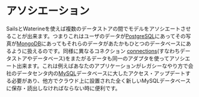 # アソシエーション

SailsとWaterineを使えば複数のデータストアの間でモデルをアソシエートさせることが出来ます。つまりこれはユーザのデータが[PostgreSQL](http://www.postgresql.org/)にあってその写真が[MongoDB](http://www.mongodb.com/)にあってもそれらのデータがあたかもひとつのデータベースにあるように扱えるのです。同様に異なるコネクション [connections](http://sailsjs.org/documentation/reference/sails.config/sails.config.connections.html)(すなわちデータストアやデータベース)をまたがるデータも同一のアダプタを使ってアソシエート出来ます。これは例えばあなたのアプリケーションがレガシーなやり方で会社のデータセンタ内の[MySQL](http://www.mysql.com/)データベースに大したアクセス・アップデートする必要があり、他方でクラウド上に設置された全く新しいMySQLデータベースに保存・読出しなければならない時に便利です。

<docmeta name="uniqueID" value="Associations913185">
<docmeta name="displayName" value="Associations">
